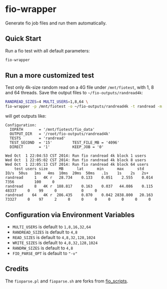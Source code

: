 # fio-wrapper

Generate fio job files and run them automatically.

## Quick Start

Run a fio test with all default parameters:

```bash
fio-wrapper 
```

## Run a more customized test

Test only 4k-size random read on a 4G file under `/mnt/fiotest`, with 1, 8
 and 64 threads. Save the output files to `~/fio-outputs/randread4k`:

```bash
RANDREAD_SIZES=4 MULTI_USERS=1,8,64 \
fio-wrapper -p /mnt/fiotest -o ~/fio-outputs/randread4k -t randread -m 4096
```

will get outputs like:

```
Configuration:
  IOPATH       = '/mnt/fiotest/fio_data'
  OUTPUT_DIR   = '/root/fio-outputs/randread4k'
  TESTS        = 'randread'
  TEST_SECOND  = '15'         TEST_FILE_MB = '4096'
  DIRECT       = '1'          KEEP_JOB = '0'

Wed Oct  1 22:04:53 CST 2014: Run fio randread 4k block 1 users
Wed Oct  1 22:05:02 CST 2014: Run fio randread 4k block 8 users
Wed Oct  1 22:05:13 CST 2014: Run fio randread 4k block 64 users
    test users size     MB      lat      min      max      std        IO/s  50us   1ms   4ms  10ms  20ms  50ms   .1s    1s    2s   2s+
randread     1   4K r   28.734    0.133    0.051    2.555    0.014    7356         100     0                                          
randread     8   4K r  188.817    0.163    0.037   44.086    0.115   48337     0    99     0           0     0                        
randread    64   4K r  286.435    0.870    0.042 2838.800   20.163   73327     0    97     2     0     0     0     0     0     0     0
```

## Configuration via Environment Variables

* `MULTI_USERS` is default to `1,8,16,32,64`
* `RANDREAD_SIZES` is default to `4,8`
* `READ_SIZES` is default to `4,8,32,128,1024`
* `WRITE_SIZES` is default to `4,8,32,128,1024`
* `RANDRW_SIZES` is default to `4,8`
* `FIO_PARSE_OPT` is default to `"-v"`

## Credits

The `fioparse.pl` and `fioparse.sh` are forks from 
[fio_scripts](https://github.com/khailey/fio_scripts).
